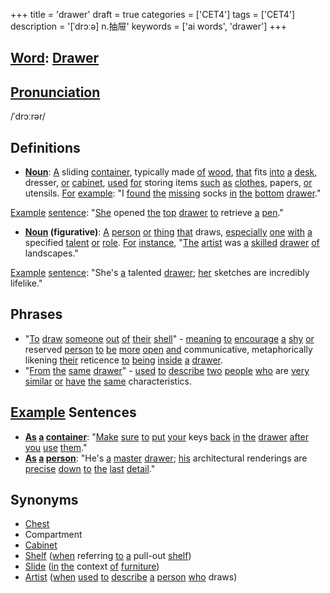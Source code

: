 +++
title = 'drawer'
draft = true
categories = ['CET4']
tags = ['CET4']
description = '[ˈdrɔːə] n.抽屉'
keywords = ['ai words', 'drawer']
+++

## [Word](/en/post/word/): [Drawer](/en/post/drawer/)

## [Pronunciation](/en/post/pronunciation/)
/ˈdrɔːrər/

## Definitions
- **[Noun](/en/post/noun/)**: [A](/en/post/a/) sliding [container](/en/post/container/), typically made [of](/en/post/of/) [wood](/en/post/wood/), [that](/en/post/that/) fits [into](/en/post/into/) [a](/en/post/a/) [desk](/en/post/desk/), dresser, [or](/en/post/or/) [cabinet](/en/post/cabinet/), [used](/en/post/used/) [for](/en/post/for/) storing items [such](/en/post/such/) [as](/en/post/as/) [clothes](/en/post/clothes/), papers, [or](/en/post/or/) utensils. [For](/en/post/for/) [example](/en/post/example/): "I [found](/en/post/found/) [the](/en/post/the/) [missing](/en/post/missing/) socks [in](/en/post/in/) [the](/en/post/the/) [bottom](/en/post/bottom/) [drawer](/en/post/drawer/)."

[Example](/en/post/example/) [sentence](/en/post/sentence/): "[She](/en/post/she/) opened [the](/en/post/the/) [top](/en/post/top/) [drawer](/en/post/drawer/) [to](/en/post/to/) retrieve [a](/en/post/a/) [pen](/en/post/pen/)."

- **[Noun](/en/post/noun/) (figurative)**: [A](/en/post/a/) [person](/en/post/person/) [or](/en/post/or/) [thing](/en/post/thing/) [that](/en/post/that/) draws, [especially](/en/post/especially/) [one](/en/post/one/) [with](/en/post/with/) [a](/en/post/a/) specified [talent](/en/post/talent/) [or](/en/post/or/) [role](/en/post/role/). [For](/en/post/for/) [instance](/en/post/instance/), "[The](/en/post/the/) [artist](/en/post/artist/) was [a](/en/post/a/) [skilled](/en/post/skilled/) [drawer](/en/post/drawer/) [of](/en/post/of/) landscapes."

[Example](/en/post/example/) [sentence](/en/post/sentence/): "She's [a](/en/post/a/) talented [drawer](/en/post/drawer/); [her](/en/post/her/) sketches are incredibly lifelike."

## Phrases
- "[To](/en/post/to/) [draw](/en/post/draw/) [someone](/en/post/someone/) [out](/en/post/out/) [of](/en/post/of/) [their](/en/post/their/) [shell](/en/post/shell/)" - [meaning](/en/post/meaning/) [to](/en/post/to/) [encourage](/en/post/encourage/) [a](/en/post/a/) [shy](/en/post/shy/) [or](/en/post/or/) reserved [person](/en/post/person/) [to](/en/post/to/) [be](/en/post/be/) [more](/en/post/more/) [open](/en/post/open/) [and](/en/post/and/) communicative, metaphorically likening [their](/en/post/their/) reticence [to](/en/post/to/) [being](/en/post/being/) [inside](/en/post/inside/) [a](/en/post/a/) [drawer](/en/post/drawer/).
- "[From](/en/post/from/) [the](/en/post/the/) [same](/en/post/same/) [drawer](/en/post/drawer/)" - [used](/en/post/used/) [to](/en/post/to/) [describe](/en/post/describe/) [two](/en/post/two/) [people](/en/post/people/) [who](/en/post/who/) are [very](/en/post/very/) [similar](/en/post/similar/) [or](/en/post/or/) [have](/en/post/have/) [the](/en/post/the/) [same](/en/post/same/) characteristics.

## [Example](/en/post/example/) Sentences
- **[As](/en/post/as/) [a](/en/post/a/) [container](/en/post/container/)**: "[Make](/en/post/make/) [sure](/en/post/sure/) [to](/en/post/to/) [put](/en/post/put/) [your](/en/post/your/) keys [back](/en/post/back/) [in](/en/post/in/) [the](/en/post/the/) [drawer](/en/post/drawer/) [after](/en/post/after/) [you](/en/post/you/) [use](/en/post/use/) [them](/en/post/them/)."
- **[As](/en/post/as/) [a](/en/post/a/) [person](/en/post/person/)**: "He's [a](/en/post/a/) [master](/en/post/master/) [drawer](/en/post/drawer/); [his](/en/post/his/) architectural renderings are [precise](/en/post/precise/) [down](/en/post/down/) [to](/en/post/to/) [the](/en/post/the/) [last](/en/post/last/) [detail](/en/post/detail/)."

## Synonyms
- [Chest](/en/post/chest/)
- Compartment
- [Cabinet](/en/post/cabinet/)
- [Shelf](/en/post/shelf/) ([when](/en/post/when/) referring [to](/en/post/to/) [a](/en/post/a/) pull-out [shelf](/en/post/shelf/))
- [Slide](/en/post/slide/) ([in](/en/post/in/) [the](/en/post/the/) context [of](/en/post/of/) [furniture](/en/post/furniture/))
- [Artist](/en/post/artist/) ([when](/en/post/when/) [used](/en/post/used/) [to](/en/post/to/) [describe](/en/post/describe/) [a](/en/post/a/) [person](/en/post/person/) [who](/en/post/who/) draws)
